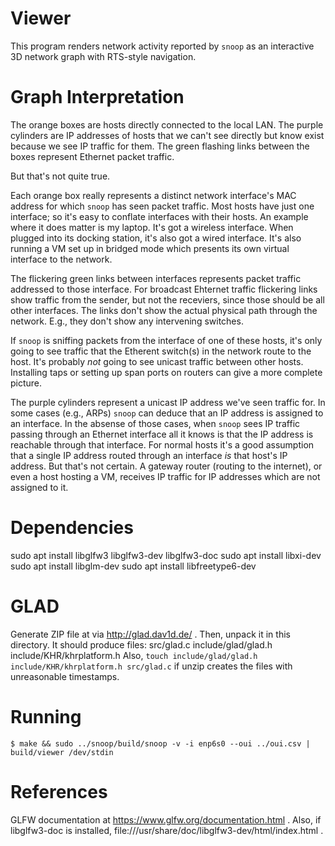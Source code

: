 # Viewer

This program renders network activity reported by `snoop` as an interactive 3D network graph
with RTS-style navigation.

# Graph Interpretation

The orange boxes are hosts directly connected to the local LAN.
The purple cylinders are IP addresses of hosts that we can't see directly but know exist
because we see IP traffic for them.
The green flashing links between the boxes represent Ethernet packet traffic.

But that's not quite true.

Each orange box really represents a distinct network interface's MAC address for which `snoop` has seen packet traffic.
Most hosts have just one interface; so it's easy to conflate interfaces with their hosts.
An example where it does matter is my laptop.
It's got a wireless interface.
When plugged into its docking station, it's also got a wired interface.
It's also running a VM set up in bridged mode which presents its own virtual interface to the network.

The flickering green links between interfaces represents packet traffic addressed to those interface.
For broadcast Ehternet traffic flickering links show traffic from the sender, but not the
receviers, since those should be all other interfaces.
The links don't show the actual physical path through the network.
E.g., they don't show any intervening switches.

If `snoop` is sniffing packets from the interface of one of these hosts, it's only going to see
traffic that the Etherent switch(s) in the network route to the host.
It's probably _not_ going to see unicast traffic between other hosts.
Installing taps or setting up span ports on routers can give a more complete picture.

The purple cylinders represent a unicast IP address we've seen traffic for.
In some cases (e.g., ARPs) `snoop` can deduce that an IP address is assigned to an interface.
In the absense of those cases, when `snoop` sees IP traffic passing through an Ethernet interface
all it knows is that the IP address is reachable through that interface.
For normal hosts it's a good assumption that a single IP address routed through an interface _is_ that
host's IP address.  But that's not certain.
A gateway router (routing to the internet), or even a host hosting a VM, receives IP traffic for IP addresses
which are not assigned to it.

# Dependencies

sudo apt install libglfw3 libglfw3-dev libglfw3-doc
sudo apt install libxi-dev
sudo apt install libglm-dev
sudo apt install libfreetype6-dev

# GLAD
Generate ZIP file at via http://glad.dav1d.de/ .  Then, unpack it in this directory.
It should produce files:
    src/glad.c
    include/glad/glad.h
    include/KHR/khrplatform.h
Also, `touch include/glad/glad.h include/KHR/khrplatform.h src/glad.c` if unzip creates the files with unreasonable timestamps.

# Running

`$ make && sudo ../snoop/build/snoop -v -i enp6s0 --oui ../oui.csv | build/viewer /dev/stdin`

# References
GLFW documentation at https://www.glfw.org/documentation.html .
Also, if libglfw3-doc is installed, file:///usr/share/doc/libglfw3-dev/html/index.html .
